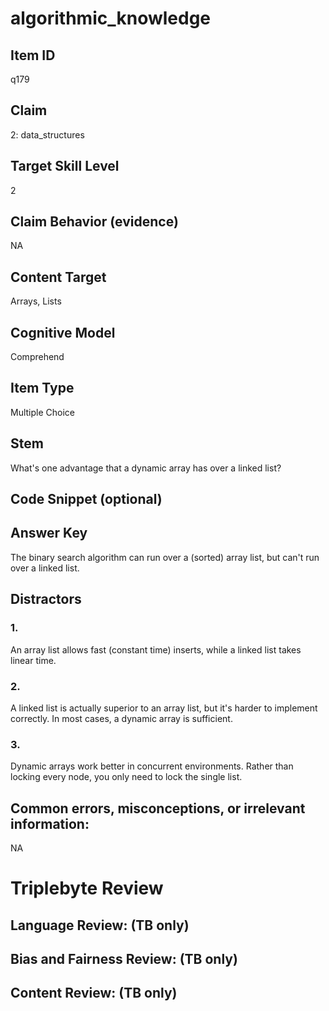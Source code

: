 # algorithmic_knowledge

## Item ID
q179

## Claim
2: data_structures

## Target Skill Level
2

## Claim Behavior (evidence)
NA

## Content Target
Arrays, Lists

## Cognitive Model
Comprehend

## Item Type
Multiple Choice

## Stem
What's one advantage that a dynamic array has over a linked list?

## Code Snippet (optional)


## Answer Key
The binary search algorithm can run over a (sorted) array list, but can't run over a linked list.

## Distractors

### 1.
An array list allows fast (constant time) inserts, while a linked list takes linear time.

### 2.
A linked list is actually superior to an array list, but it's harder to implement correctly. In most cases, a dynamic array is sufficient.

### 3.
Dynamic arrays work better in concurrent environments. Rather than locking every node, you only need to lock the single list.

## Common errors, misconceptions, or irrelevant information:
NA

# Triplebyte Review


## Language Review: (TB only)


## Bias and Fairness Review: (TB only)


## Content Review: (TB only)

